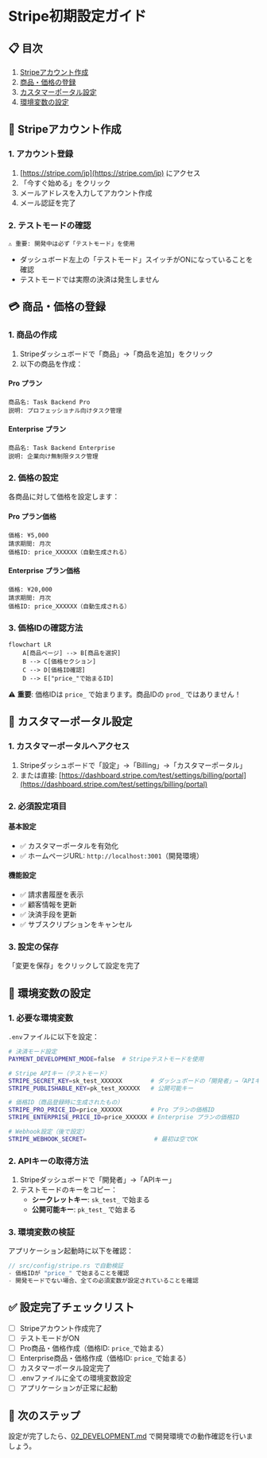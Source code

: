 # Stripe初期設定ガイド

## 📋 目次

1. [Stripeアカウント作成](#stripeアカウント作成)
2. [商品・価格の登録](#商品価格の登録)
3. [カスタマーポータル設定](#カスタマーポータル設定)
4. [環境変数の設定](#環境変数の設定)

## 🚀 Stripeアカウント作成

### 1. アカウント登録

1. [https://stripe.com/jp](https://stripe.com/jp) にアクセス
2. 「今すぐ始める」をクリック
3. メールアドレスを入力してアカウント作成
4. メール認証を完了

### 2. テストモードの確認

```
⚠️ 重要: 開発中は必ず「テストモード」を使用
```

- ダッシュボード左上の「テストモード」スイッチがONになっていることを確認
- テストモードでは実際の決済は発生しません

## 💳 商品・価格の登録

### 1. 商品の作成

1. Stripeダッシュボードで「商品」→「商品を追加」をクリック
2. 以下の商品を作成：

#### Pro プラン
```
商品名: Task Backend Pro
説明: プロフェッショナル向けタスク管理
```

#### Enterprise プラン
```
商品名: Task Backend Enterprise  
説明: 企業向け無制限タスク管理
```

### 2. 価格の設定

各商品に対して価格を設定します：

#### Pro プラン価格
```
価格: ¥5,000
請求期間: 月次
価格ID: price_XXXXXX（自動生成される）
```

#### Enterprise プラン価格
```
価格: ¥20,000
請求期間: 月次
価格ID: price_XXXXXX（自動生成される）
```

### 3. 価格IDの確認方法

```mermaid
flowchart LR
    A[商品ページ] --> B[商品を選択]
    B --> C[価格セクション]
    C --> D[価格ID確認]
    D --> E["price_"で始まるID]
```

⚠️ **重要**: 価格IDは `price_` で始まります。商品IDの `prod_` ではありません！

## 🎯 カスタマーポータル設定

### 1. カスタマーポータルへアクセス

1. Stripeダッシュボードで「設定」→「Billing」→「カスタマーポータル」
2. または直接: [https://dashboard.stripe.com/test/settings/billing/portal](https://dashboard.stripe.com/test/settings/billing/portal)

### 2. 必須設定項目

#### 基本設定
- ✅ カスタマーポータルを有効化
- ✅ ホームページURL: `http://localhost:3001`（開発環境）

#### 機能設定
- ✅ 請求書履歴を表示
- ✅ 顧客情報を更新
- ✅ 決済手段を更新
- ✅ サブスクリプションをキャンセル

### 3. 設定の保存

「変更を保存」をクリックして設定を完了

## 🔧 環境変数の設定

### 1. 必要な環境変数

`.env`ファイルに以下を設定：

```bash
# 決済モード設定
PAYMENT_DEVELOPMENT_MODE=false  # Stripeテストモードを使用

# Stripe APIキー（テストモード）
STRIPE_SECRET_KEY=sk_test_XXXXXX        # ダッシュボードの「開発者」→「APIキー」から取得
STRIPE_PUBLISHABLE_KEY=pk_test_XXXXXX   # 公開可能キー

# 価格ID（商品登録時に生成されたもの）
STRIPE_PRO_PRICE_ID=price_XXXXXX        # Pro プランの価格ID
STRIPE_ENTERPRISE_PRICE_ID=price_XXXXXX # Enterprise プランの価格ID

# Webhook設定（後で設定）
STRIPE_WEBHOOK_SECRET=                   # 最初は空でOK
```

### 2. APIキーの取得方法

1. Stripeダッシュボードで「開発者」→「APIキー」
2. テストモードのキーをコピー：
   - **シークレットキー**: `sk_test_` で始まる
   - **公開可能キー**: `pk_test_` で始まる

### 3. 環境変数の検証

アプリケーション起動時に以下を確認：

```rust
// src/config/stripe.rs で自動検証
- 価格IDが "price_" で始まることを確認
- 開発モードでない場合、全ての必須変数が設定されていることを確認
```

## ✅ 設定完了チェックリスト

- [ ] Stripeアカウント作成完了
- [ ] テストモードがON
- [ ] Pro商品・価格作成（価格ID: `price_`で始まる）
- [ ] Enterprise商品・価格作成（価格ID: `price_`で始まる）
- [ ] カスタマーポータル設定完了
- [ ] .envファイルに全ての環境変数設定
- [ ] アプリケーションが正常に起動

## 🎉 次のステップ

設定が完了したら、[02_DEVELOPMENT.md](./02_DEVELOPMENT.md) で開発環境での動作確認を行いましょう。